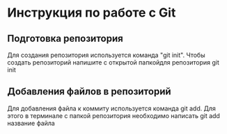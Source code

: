 # Инструкция по работе с Git

## Подготовка репозитория
Для создания репозитория используется команда "git init". Чтобы создать репозиторий напишите с открытой папкойдля репозитория git init

## Добавления файлов в репозиторий
Для добавления файла к коммиту используется команда git add. Для этого в терминале с папкой репозитория необходимо написать git add название файла